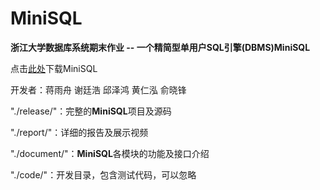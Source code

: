 # MiniSQL

**浙江大学数据库系统期末作业 -- 一个精简型单用户SQL引擎(DBMS)MiniSQL**

点击[此处](https://github.com/vtu81/MiniSQL/releases/tag/0.0)下载MiniSQL

开发者：蒋雨舟 谢廷浩 邱泽鸿 黄仁泓 俞晓锋

"./release/"：完整的**MiniSQL**项目及源码

"./report/"：详细的报告及展示视频

"./document/"：**MiniSQL**各模块的功能及接口介绍

"./code/"：开发目录，包含测试代码，可以忽略
